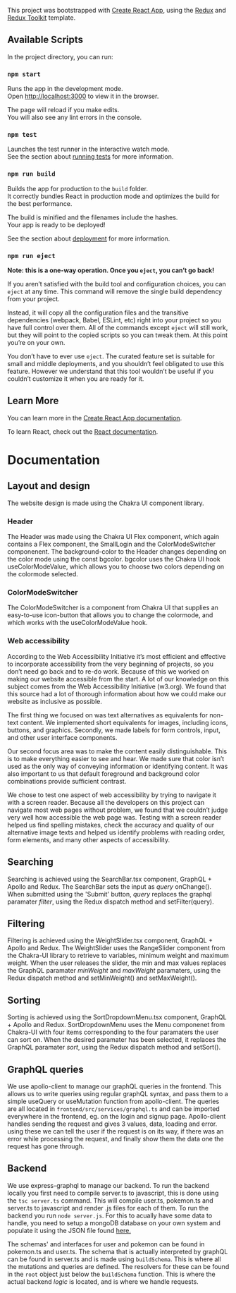 This project was bootstrapped with [Create React App](https://github.com/facebook/create-react-app), using the [Redux](https://redux.js.org/) and [Redux Toolkit](https://redux-toolkit.js.org/) template.

## Available Scripts

In the project directory, you can run:

### `npm start`

Runs the app in the development mode.<br />
Open [http://localhost:3000](http://localhost:3000) to view it in the browser.

The page will reload if you make edits.<br />
You will also see any lint errors in the console.

### `npm test`

Launches the test runner in the interactive watch mode.<br />
See the section about [running tests](https://facebook.github.io/create-react-app/docs/running-tests) for more information.

### `npm run build`

Builds the app for production to the `build` folder.<br />
It correctly bundles React in production mode and optimizes the build for the best performance.

The build is minified and the filenames include the hashes.<br />
Your app is ready to be deployed!

See the section about [deployment](https://facebook.github.io/create-react-app/docs/deployment) for more information.

### `npm run eject`

**Note: this is a one-way operation. Once you `eject`, you can’t go back!**

If you aren’t satisfied with the build tool and configuration choices, you can `eject` at any time. This command will remove the single build dependency from your project.

Instead, it will copy all the configuration files and the transitive dependencies (webpack, Babel, ESLint, etc) right into your project so you have full control over them. All of the commands except `eject` will still work, but they will point to the copied scripts so you can tweak them. At this point you’re on your own.

You don’t have to ever use `eject`. The curated feature set is suitable for small and middle deployments, and you shouldn’t feel obligated to use this feature. However we understand that this tool wouldn’t be useful if you couldn’t customize it when you are ready for it.

## Learn More

You can learn more in the [Create React App documentation](https://facebook.github.io/create-react-app/docs/getting-started).

To learn React, check out the [React documentation](https://reactjs.org/).

# Documentation

## Layout and design

The website design is made using the Chakra UI component library.

### Header

The Header was made using the Chakra UI Flex component, which again contains a Flex component, the SmallLogin and the ColorModeSwitcher componenent. The background-color to the Header changes depending on the color mode using the const bgcolor. bgcolor uses the Chakra UI hook useColorModeValue, which allows you to choose two colors depending on the colormode selected.

### ColorModeSwitcher

The ColorModeSwitcher is a component from Chakra UI that supplies an easy-to-use icon-button that allows you to change the colormode, and which works with the useColorModeValue hook.


### Web accessibility

According to the Web Accessibility Initiative it’s most efficient and effective to incorporate accessibility from the very beginning of projects, so you don’t need go back and to re-do work. Because of this we worked on making our website accessible from the start. A lot of our knowledge on this subject comes from the Web Accessibility Initiative (w3.org). We found that this source had a lot of thorough information about how we could make our website as inclusive as possible.

The first thing we focused on was text alternatives as equivalents for non-text content. We implemented short equivalents for images, including icons, buttons, and graphics. Secondly, we made labels for form controls, input, and other user interface components.

Our second focus area was to make the content easily distinguishable. This is to make everything easier to see and hear. We made sure that color isn’t used as the only way of conveying information or identifying content. It was also important to us that default foreground and background color combinations provide sufficient contrast.

We chose to test one aspect of web accessibility by trying to navigate it with a screen reader. Because all the developers on this project can navigate most web pages without problem, we found that we couldn’t judge very well how accessible the web page was. Testing with a screen reader helped us find spelling mistakes, check the accuracy and quality of our alternative image texts and helped us identify problems with reading order, form elements, and many other aspects of accessibility.

## Searching
Searching is achieved using the SearchBar.tsx component, GraphQL + Apollo and Redux. The SearchBar sets the input as _query_ onChange(). When submitted using the 'Submit' button, _query_  replaces the graphql paramater _filter_, using the Redux dispatch method and setFilter(query).

## Filtering
Filtering is achieved using the WeightSlider.tsx component, GraphQL + Apollo and Redux. The WeightSlider uses the RangeSlider component from the Chakra-UI library to retrieve to variables, minimum weight and maximum weight. When the user releases the slider, the min and max values replaces the GraphQL paramater _minWeight_ and _maxWeight_ paramaters, using the Redux dispatch method and setMinWeight() and setMaxWeight().

## Sorting
Sorting is achieved using the SortDropdownMenu.tsx component, GraphQL + Apollo and Redux. SortDropdownMenu uses the Menu componenet from Chakra-UI with four items corresponding to the four paramaters the user can sort on. When the desired paramater has been selected, it replaces the GraphQL paramater _sort_, using the Redux dispatch method and setSort().

## GraphQL queries
We use apollo-client to manage our graphQL queries in the frontend. This allows us to write queries using regular graphQL syntax, and pass them to a simple useQuery or useMutation function from apollo-client. The queries are all located in `frontend/src/services/graphql.ts` and can be imported everywhere in the frontend, eg. on the login and signup page. Apollo-client handles sending the request and gives 3 values, data, loading and error. using these we can tell the user if the request is on its way, if there was an error while processing the request, and finally show them the data one the request has gone through. 

## Backend
We use express-graphql to manage our backend. To run the backend locally you first need to compile server.ts to javascript, this is done using the `tsc server.ts` command. This will compile user.ts, pokemon.ts and server.ts to javascript and render .js files for each of them. To run the backend you run `node server.js`. For this to acually have some data to handle, you need to setup a mongoDB database on your own system and populate it using the JSON file found [here.](http://it2810-06.idi.ntnu.no/pokemon.json)

The schemas' and interfaces for user and pokemon can be found in pokemon.ts and user.ts. The schema that is actually interpreted by graphQL can be found in server.ts and is made using `buildSchema`. This is where all the mutations and queries are defined. The resolvers for these can be found in the `root` object just below the `buildSchema` function. This is where the actual backend _logic_ is located, and is where we handle requests. 